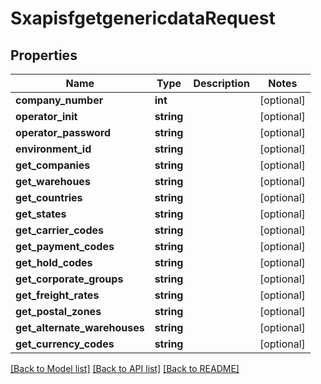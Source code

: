 # SxapisfgetgenericdataRequest

## Properties
Name | Type | Description | Notes
------------ | ------------- | ------------- | -------------
**company_number** | **int** |  | [optional] 
**operator_init** | **string** |  | [optional] 
**operator_password** | **string** |  | [optional] 
**environment_id** | **string** |  | [optional] 
**get_companies** | **string** |  | [optional] 
**get_warehoues** | **string** |  | [optional] 
**get_countries** | **string** |  | [optional] 
**get_states** | **string** |  | [optional] 
**get_carrier_codes** | **string** |  | [optional] 
**get_payment_codes** | **string** |  | [optional] 
**get_hold_codes** | **string** |  | [optional] 
**get_corporate_groups** | **string** |  | [optional] 
**get_freight_rates** | **string** |  | [optional] 
**get_postal_zones** | **string** |  | [optional] 
**get_alternate_warehouses** | **string** |  | [optional] 
**get_currency_codes** | **string** |  | [optional] 

[[Back to Model list]](../README.md#documentation-for-models) [[Back to API list]](../README.md#documentation-for-api-endpoints) [[Back to README]](../README.md)


